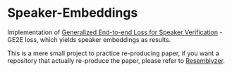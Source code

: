 # Speaker-Embeddings
Implementation of [Generalized End-to-end Loss for Speaker Verification](https://arxiv.org/pdf/1710.10467.pdf) - GE2E loss, which yields speaker embeddings as results.

This is a mere small project to practice re-producing paper, if you want a repository that actually re-produce the paper, please refer to [Resemblyzer](https://github.com/resemble-ai/Resemblyzer).
